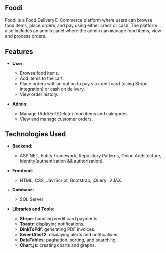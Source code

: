 
## Foodi
Foodi is a Food Delivery E-Commerce platform where users can browse food items, place orders, and pay using either credit or cash. The platform also includes an admin panel where the admin can manage food items, view and process orders.

## Features
- **User**:
  - Browse food items.
  - Add items to the cart.
  - Place orders with an option to pay via credit card (using Stripe integration) or cash on delivery.
  - View order history.

- **Admin**:
  - Manage (Add/Edit/Delete) food items and categories.
  - View and manage customer orders.


## Technologies Used
- **Backend**:
  - ASP.NET, Entity Framework, Repository Patterns, Onion Architecture, Identity(authentication && authorization).

- **Frontend**:
  - HTML, CSS, JavaScript, Bootstrap, jQuery , AJAX.

- **Database**:
  - SQL Server 

- **Libraries and Tools**:
  - **Stripe**: handling credit card payments
  - **Toastr**: displaying notifications.
  - **DinkToPdf**: generating PDF invoices.
  - **SweetAlert2**: displaying alerts and notifications.
  - **DataTables**: pagination, sorting, and searching.
  - **Chart.js**: creating charts and graphs.

